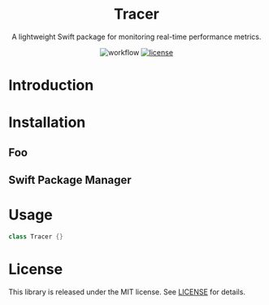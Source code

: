 <h1 align="center">Tracer</h1>
<p align="center">
</p>
<p align="center">A lightweight Swift package for monitoring real-time performance metrics.</p>
<p align="center">
  <img alt="workflow" src="https://github.com/colealanroberts/Tracer/actions/workflows/main.yml/badge.svg"></a>
  <a href="LICENSE"><img alt="license" src="https://img.shields.io/badge/license-MIT-black.svg"></a>
</p>


# Introduction

# Installation
## Foo

## Swift Package Manager

# Usage
```swift
class Tracer {}
```
# License
This library is released under the MIT license. See [LICENSE](LICENSE) for details.
